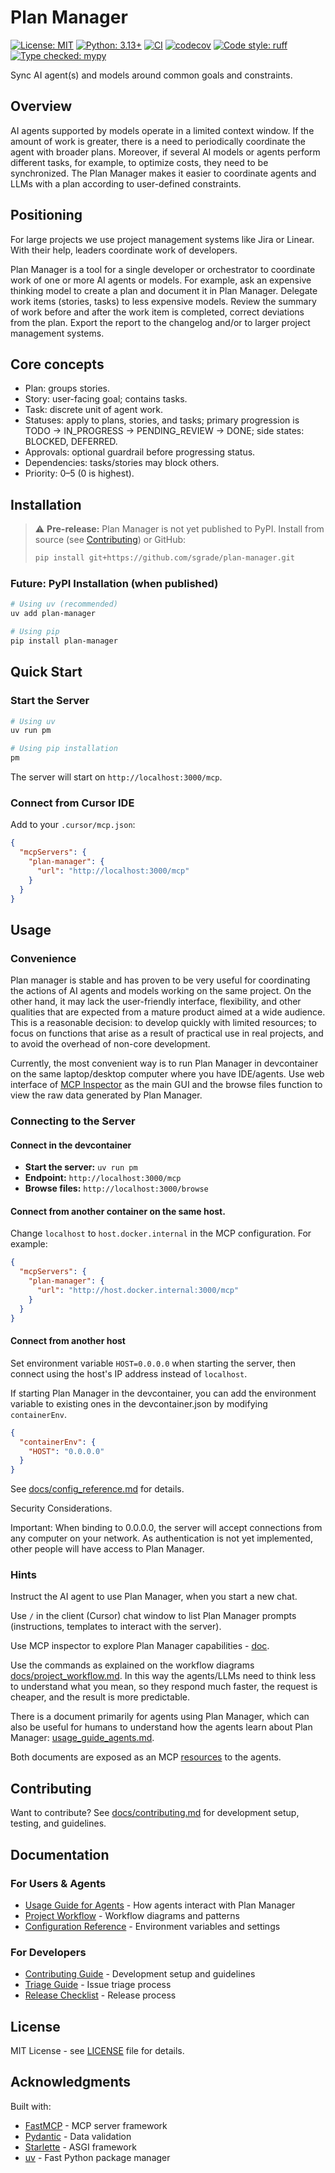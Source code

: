 # Plan Manager

[![License: MIT](https://img.shields.io/badge/License-MIT-yellow.svg)](LICENSE)
[![Python: 3.13+](https://img.shields.io/badge/python-3.13+-blue.svg)](https://www.python.org/downloads/)
[![CI](https://github.com/sgrade/plan-manager/actions/workflows/ci.yml/badge.svg)](https://github.com/sgrade/plan-manager/actions/workflows/ci.yml)
[![codecov](https://codecov.io/gh/sgrade/plan-manager/branch/main/graph/badge.svg)](https://codecov.io/gh/sgrade/plan-manager)
[![Code style: ruff](https://img.shields.io/badge/code%20style-ruff-000000.svg)](https://github.com/astral-sh/ruff)
[![Type checked: mypy](https://img.shields.io/badge/type%20checked-mypy-blue.svg)](https://mypy-lang.org/)

Sync AI agent(s) and models around common goals and constraints.

## Overview

AI agents supported by models operate in a limited context window. If the amount of work is greater, there is a need to periodically coordinate the agent with broader plans. Moreover, if several AI models or agents perform different tasks, for example, to optimize costs, they need to be synchronized. The Plan Manager makes it easier to coordinate agents and LLMs with a plan according to user-defined constraints.

## Positioning

For large projects we use project management systems like Jira or Linear. With their help, leaders coordinate work of developers.

Plan Manager is a tool for a single developer or orchestrator to coordinate work of one or more AI agents or models. For example, ask an expensive thinking model to create a plan and document it in Plan Manager. Delegate work items (stories, tasks) to less expensive models. Review the summary of work before and after the work item is completed, correct deviations from the plan. Export the report to the changelog and/or to larger project management systems.

## Core concepts

- Plan: groups stories.
- Story: user-facing goal; contains tasks.
- Task: discrete unit of agent work.
- Statuses: apply to plans, stories, and tasks; primary progression is TODO → IN_PROGRESS → PENDING_REVIEW → DONE; side states: BLOCKED, DEFERRED.
- Approvals: optional guardrail before progressing status.
- Dependencies: tasks/stories may block others.
- Priority: 0–5 (0 is highest).

## Installation

> ⚠️ **Pre-release:** Plan Manager is not yet published to PyPI.
> Install from source (see [Contributing](docs/contributing.md)) or GitHub:
>
> ```bash
> pip install git+https://github.com/sgrade/plan-manager.git
> ```

### Future: PyPI Installation (when published)

```bash
# Using uv (recommended)
uv add plan-manager

# Using pip
pip install plan-manager
```

## Quick Start

### Start the Server

```bash
# Using uv
uv run pm

# Using pip installation
pm
```

The server will start on `http://localhost:3000/mcp`.

### Connect from Cursor IDE

Add to your `.cursor/mcp.json`:

```json
{
  "mcpServers": {
    "plan-manager": {
      "url": "http://localhost:3000/mcp"
    }
  }
}
```

## Usage

### Convenience

Plan manager is stable and has proven to be very useful for coordinating the actions of AI agents and models working on the same project. On the other hand, it may lack the user-friendly interface, flexibility, and other qualities that are expected from a mature product aimed at a wide audience. This is a reasonable decision: to develop quickly with limited resources; to focus on functions that arise as a result of practical use in real projects, and to avoid the overhead of non-core development.

Currently, the most convenient way is to run Plan Manager in devcontainer on the same laptop/desktop computer where you have IDE/agents. Use web interface of [MCP Inspector](dev/mcp-inspector/README.md) as the main GUI and the browse files function to view the raw data generated by Plan Manager.

### Connecting to the Server

#### Connect in the devcontainer

- **Start the server:** `uv run pm`
- **Endpoint:** `http://localhost:3000/mcp`
- **Browse files:** `http://localhost:3000/browse`

#### Connect from another container on the same host.

Change `localhost` to `host.docker.internal` in the MCP configuration. For example:

```json
{
  "mcpServers": {
    "plan-manager": {
      "url": "http://host.docker.internal:3000/mcp"
    }
  }
}
```

#### Connect from another host

Set environment variable `HOST=0.0.0.0` when starting the server, then connect using the host's IP address instead of `localhost`.

If starting Plan Manager in the devcontainer, you can add the environment variable to existing ones in the devcontainer.json by modifying `containerEnv`.

```json
{
  "containerEnv": {
    "HOST": "0.0.0.0"
  }
}
```

See [docs/config_reference.md](docs/config_reference.md) for details.

Security Considerations.

Important: When binding to 0.0.0.0, the server will accept connections from any computer on your network. As authentication is not yet implemented, other people will have access to Plan Manager.

### Hints

Instruct the AI agent to use Plan Manager, when you start a new chat.

Use `/` in the client (Cursor) chat window to list Plan Manager prompts (instructions, templates to interact with the server).

Use MCP inspector to explore Plan Manager capabilities - [doc](dev/mcp-inspector/README.md).

Use the commands as explained on the workflow diagrams [docs/project_workflow.md](docs/project_workflow.md). In this way the agents/LLMs need to think less to understand what you mean, so they respond much faster, the request is cheaper, and the result is more predictable.

There is a document primarily for agents using Plan Manager, which can also be useful for humans to understand how the agents learn about Plan Manager: [usage_guide_agents.md](docs/usage_guide_agents.md).

Both documents are exposed as an MCP [resources](https://modelcontextprotocol.io/specification/2025-06-18/server/resources) to the agents.

## Contributing

Want to contribute? See [docs/contributing.md](docs/contributing.md) for development setup, testing, and guidelines.

## Documentation

### For Users & Agents
- [Usage Guide for Agents](docs/usage_guide_agents.md) - How agents interact with Plan Manager
- [Project Workflow](docs/project_workflow.md) - Workflow diagrams and patterns
- [Configuration Reference](docs/config_reference.md) - Environment variables and settings

### For Developers
- [Contributing Guide](docs/contributing.md) - Development setup and guidelines
- [Triage Guide](docs/triage_guide.md) - Issue triage process
- [Release Checklist](docs/release_checklist.md) - Release process

## License

MIT License - see [LICENSE](LICENSE) file for details.

## Acknowledgments

Built with:
- [FastMCP](https://github.com/jlowin/fastmcp) - MCP server framework
- [Pydantic](https://pydantic-docs.helpmanual.io/) - Data validation
- [Starlette](https://www.starlette.io/) - ASGI framework
- [uv](https://github.com/astral-sh/uv) - Fast Python package manager
